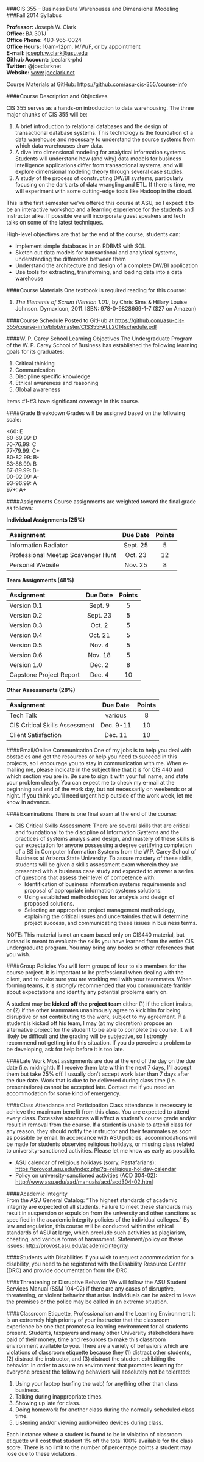 ###CIS 355 – Business Data Warehouses and Dimensional Modeling  
###Fall 2014 Syllabus

**Professor:**  Joseph W. Clark  
**Office:** BA 301J  
**Office Phone:**  480-965-0024  
**Office Hours:**  10am-12pm, M/W/F, or by appointment	  
**E-mail:**  joseph.w.clark@asu.edu  
**Github Account:**  joeclark-phd  
**Twitter:** @joeclarknet  
**Website:** www.joeclark.net

Course Materials at GitHub:  https://github.com/asu-cis-355/course-info 

####Course Description and Objectives

CIS 355 serves as a hands-on introduction to data warehousing.  The three major chunks of CIS 355 will be:

1. A brief introduction to relational databases and the design of transactional database systems. This technology is the foundation of a data warehouse and necessary to understand the source systems from which data warehouses draw data.
2. A dive into dimensional modeling for analytical information systems.  Students will understand how (and why) data models for business intelligence applications differ from transactional systems, and will explore dimensional modeling theory through several case studies.
3. A study of the process of constructing DW/BI systems, particularly focusing on the dark arts of data wrangling and ETL.  If there is time, we will experiment with some cutting-edge tools like Hadoop in the cloud.

This is the first semester we've offered this course at ASU, so I expect it to be an interactive workshop and a learning experience for the students and instructor alike.  If possible we will incorporate guest speakers and tech talks on some of the latest techniques.

High-level objectives are that by the end of the course, students can:

- Implement simple databases in an RDBMS with SQL
- Sketch out data models for transactional and analytical systems, understanding the difference between them
- Understand the architecture and design of a complete DW/BI application
- Use tools for extracting, transforming, and loading data into a data warehouse


####Course Materials 
One textbook is required reading for this course:

1. *The Elements of Scrum (Version 1.01)*, by Chris Sims & Hillary Louise Johnson.  Dymaxicon, 2011.   ISBN: 978-0-9828669-1-7   ($27 on Amazon)

####Course Schedule
Posted to GitHub at https://github.com/asu-cis-355/course-info/blob/master/CIS355FALL2014schedule.pdf

####W. P. Carey School Learning Objectives
The Undergraduate Program of the W. P. Carey School of Business has established the following learning goals for its graduates:

1. Critical thinking
2. Communication
3. Discipline specific knowledge
4. Ethical awareness and reasoning
5. Global awareness

Items #1-#3 have significant coverage in this course.

####Grade Breakdown
Grades will be assigned based on the following scale:

<60: E  
60-69.99: D  
70-76.99: C  
77-79.99: C+  
80-82.99: B-  
83-86.99: B  
87-89.99: B+  
90-92.99: A-  
93-96.99: A  
97+: A+

####Assignments
Course assignments are weighted toward the final grade as follows:

**Individual Assignments (25%)**

| Assignment | Due Date | Points |
|:---------- |:--------:|:------:|
| Information Radiator | Sept. 25 | 5 |
| Professional Meetup Scavenger Hunt | Oct. 23 | 12 |
| Personal Website | Nov. 25 | 8 |

**Team Assignments (48%)**

| Assignment | Due Date | Points |
|:---------- |:--------:|:------:|
| Version 0.1 | Sept. 9 | 5 |
| Version 0.2 | Sept. 23 | 5 |
| Version 0.3 | Oct. 2 | 5 |
| Version 0.4 | Oct. 21 | 5 |
| Version 0.5 | Nov. 4 | 5 |
| Version 0.6 | Nov. 18 | 5 |
| Version 1.0 | Dec. 2 | 8 |
| Capstone Project Report | Dec. 4 | 10 |

**Other Assessments (28%)**

| Assignment | Due Date | Points |
|:---------- |:--------:|:------:|
| Tech Talk | various | 8 |
| CIS Critical Skills Assessment | Dec. 9-11 | 10 |
| Client Satisfaction | Dec. 11 | 10|


####Email/Online Communication 
One of my jobs is to help you deal with obstacles and get the resources or help you need to succeed in this projects, so I encourage you to stay in communication with me.  When e-mailing me, please indicate in the subject line that it is for CIS 440 and which section you are in.  Be sure to sign it with your full name, and state your problem clearly.  You can expect me to check my e-mail at the beginning and end of the work day, but not necessarily on weekends or at night.  If you think you’ll need urgent help outside of the work week, let me know in advance.


####Examinations 
There is one final exam at the end of the course:
- CIS Critical Skills Assessment:  There are several skills that are critical and foundational to the discipline of Information Systems and the practices of systems analysis and design, and mastery of these skills is our expectation for anyone possessing a degree certifying completion of a BS in Computer Information Systems from the W.P. Carey School of Business at Arizona State University.  To assure mastery of these skills, students will be given a skills assessment exam wherein they are presented with a business case study and expected to answer a series of questions that assess their level of competence with:
    - Identification of business information systems requirements and proposal of appropriate information systems solutions.
    - Using established methodologies for analysis and design of proposed solutions.
    - Selecting an appropriate project management methodology, explaining the critical issues and uncertainties that will determine project success, and communicating these issues in business terms.

NOTE: This material is not an exam based only on CIS440 material, but instead is meant to evaluate the skills you have learned from the entire CIS undergraduate program.  You may bring any books or other references that you wish.
	
####Group Policies 
You will form groups of four to six members for the course project.  It is important to be professional when dealing with the client, and to make sure you are working well with your teammates.  When forming teams, it is *strongly* recommended that you communicate frankly about expectations and identify any potential problems early on.  

A student may be **kicked off the project team** either (1) if the client insists, or (2) if the other teammates unanimously agree to kick him for being disruptive or not contributing to the work, subject to my agreement.  If a student is kicked off his team, I may (at my discretion) propose an alternative project for the student to be able to complete the course.  It will likely be difficult and the grading will be subjective, so I strongly recommend not getting into this situation.  If you do perceive a problem to be developing, ask for help before it is too late.

####Late Work
Most assignments are due at the end of the day on the due date (i.e. midnight).  If I receive them late within the next 7 days, I'll accept them but take 25% off.  I usually don't accept work later than 7 days after the due date.  Work that is due to be delivered during class time (i.e. presentations) cannot be accepted late.  Contact me if you need an accommodation for some kind of emergency.

####Class Attendance and Participation 
Class attendance is necessary to achieve the maximum benefit from this class. You are expected to attend every class. Excessive absences will affect a student’s course grade and/or result in removal from the course.  If a student is unable to attend class for any reason, they should notify the instructor and their teammates as soon as possible by email.  In accordance with ASU policies, accommodations will be made for students observing religious holidays, or missing class related to university-sanctioned activities.  Please let me know as early as possible.
- ASU calendar of religious holidays (sorry, Pastafarians): https://provost.asu.edu/index.php?q=religious-holiday-calendar
- Policy on university-sanctioned activities (ACD 304-02): http://www.asu.edu/aad/manuals/acd/acd304-02.html

####Academic Integrity  
From the ASU General Catalog:  “The highest standards of academic integrity are expected of all students. Failure to meet these standards may result in suspension or expulsion from the university and other sanctions as specified in the academic integrity policies of the individual colleges.”  By law and regulation, this course will be conducted within the ethical standards of ASU at large, which preclude such activities as plagiarism, cheating, and various forms of harassment.  Statement/policy on these issues:    http://provost.asu.edu/academicintegrity

####Students with Disabilities
If you wish to request accommodation for a disability, you need to be registered with the Disability Resource Center (DRC) and provide documentation from the DRC.

####Threatening or Disruptive Behavior
We will follow the ASU Student Services Manual (SSM 104-02) if there are any cases of disruptive, threatening, or violent behavior that arise.  Individuals can be asked to leave the premises or the police may be called in an extreme situation.

####Classroom Etiquette, Professionalism and the Learning Environment
It is an extremely high priority of your instructor that the classroom experience be one that promotes a learning environment for all students present. Students, taxpayers and many other University stakeholders have paid of their money, time and resources to make this classroom environment available to you. There are a variety of behaviors which are violations of classroom etiquette because they (1) distract other students, (2) distract the instructor, and (3) distract the student exhibiting the behavior. In order to assure an environment that promotes learning for everyone present the following behaviors will absolutely not be tolerated:

1. Using your laptop (surfing the web) for anything other than class business.
2. Talking during inappropriate times.
3. Showing up late for class.
4. Doing homework for another class during the normally scheduled class time.
5. Listening and/or viewing audio/video devices during class.

Each instance where a student is found to be in violation of classroom etiquette will cost that student 1% off the total 100% available for the class score. There is no limit to the number of percentage points a student may lose due to these violations.
